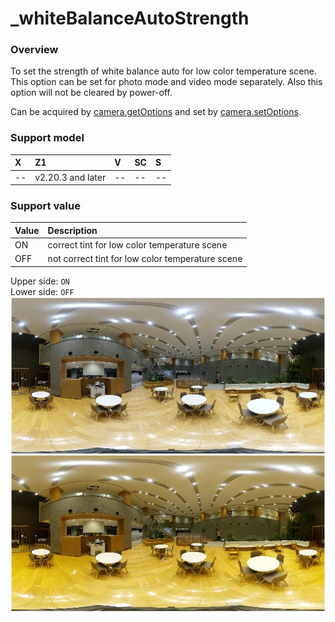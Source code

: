 # \_whiteBalanceAutoStrength

### Overview

To set the strength of white balance auto for low color temperature scene. This option can be set for photo mode and video mode separately. Also this option will not be cleared by power-off.

Can be acquired by [camera.getOptions](../commands/camera.get_options.md) and set by [camera.setOptions](../commands/camera.set_options.md).

### Support model

| X | Z1 | V | SC | S |
|:--|:--|:--|:--|:--|
| -- | v2.20.3 and later | -- | -- | -- |

### Support value

| Value | Description |
|:--|:--|
| ON  |     correct tint for low color temperature scene |
| OFF | not correct tint for low color temperature scene |

Upper side: `ON`  
Lower side: `OFF`  
![wb_auto_strength](../assets/img/wb_auto_strength.jpg)

